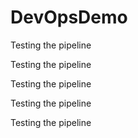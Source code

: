 # DevOpsDemo

Testing the pipeline

Testing the pipeline

Testing the pipeline

Testing the pipeline

Testing the pipeline
